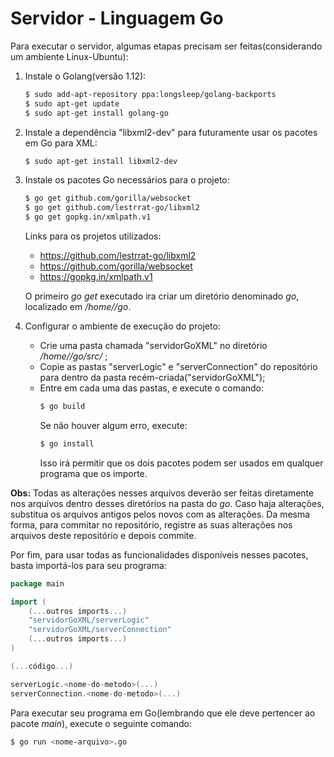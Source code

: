 # Servidor - Linguagem Go

Para executar o servidor, algumas etapas precisam ser feitas(considerando um ambiente Linux-Ubuntu):

 1) Instale o Golang(versão 1.12):
    ```sh
    $ sudo add-apt-repository ppa:longsleep/golang-backports
    $ sudo apt-get update
    $ sudo apt-get install golang-go
    ```
    
 2) Instale a dependência "libxml2-dev" para futuramente usar os pacotes em Go para XML:
    ```sh
    $ sudo apt-get install libxml2-dev 
    ```

 3) Instale os pacotes Go necessários para o projeto:
    ```sh
    $ go get github.com/gorilla/websocket
    $ go get github.com/lestrrat-go/libxml2
    $ go get gopkg.in/xmlpath.v1
    ```
    Links para os projetos utilizados:
    
    - https://github.com/lestrrat-go/libxml2
    - https://github.com/gorilla/websocket
    - https://gopkg.in/xmlpath.v1
    
    O primeiro _go get_ executado ira criar um diretório denominado _go_, localizado em _/home/<nome-usuario>/go_.
    
4) Configurar o ambiente de execução do projeto:
    - Crie uma pasta chamada "servidorGoXML" no diretório _/home/<nome-usuario>/go/src/_ ;
    - Copie as pastas "serverLogic" e "serverConnection" do repositório para dentro da pasta recém-criada("servidorGoXML");
    - Entre em cada uma das pastas, e execute o comando:
        ```sh
        $ go build
        ```
        Se não houver algum erro, execute:
        ```sh
        $ go install
        ```
        Isso irá permitir que os dois pacotes podem ser usados em qualquer programa que os importe.
        
**Obs:** Todas as alterações nesses arquivos deverão ser feitas diretamente nos arquivos dentro desses diretórios na pasta do _go_. Caso haja alterações, substitua os arquivos antigos pelos novos com as alterações. Da mesma forma, para commitar no repositório, registre as suas alterações nos arquivos deste repositório e depois commite.

Por fim, para usar todas as funcionalidades disponíveis nesses pacotes, basta importá-los para seu programa:

```go
package main

import (
    (...outros imports...)
    "servidorGoXML/serverLogic"
	"servidorGoXML/serverConnection"
	(...outros imports...)
)

(...código...)

serverLogic.<nome-do-metodo>(...)
serverConnection.<nome-do-metodo>(...)
```

Para executar seu programa em Go(lembrando que ele  deve pertencer ao pacote _main_), execute o seguinte comando:
```sh
$ go run <nome-arquivo>.go
```